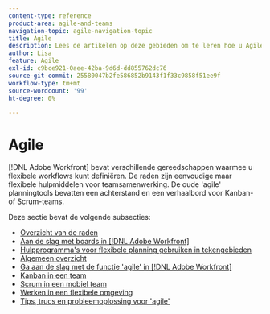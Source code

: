 ```yaml
---
content-type: reference
product-area: agile-and-teams
navigation-topic: agile-navigation-topic
title: Agile
description: Lees de artikelen op deze gebieden om te leren hoe u Agile in Adobe Workfront kunt gebruiken.
author: Lisa
feature: Agile
exl-id: c9bce921-0aee-42ba-9d6d-dd855762dc76
source-git-commit: 25580047b2fe586852b9143f1f33c9858f51ee9f
workflow-type: tm+mt
source-wordcount: '99'
ht-degree: 0%

---
```


# Agile

[!DNL Adobe Workfront] bevat verschillende gereedschappen waarmee u flexibele workflows kunt definiëren. De raden zijn eenvoudige maar flexibele hulpmiddelen voor teamsamenwerking. De oude &#39;agile&#39; planningtools bevatten een achterstand en een verhaalbord voor Kanban- of Scrum-teams.

Deze sectie bevat de volgende subsecties:

* [Overzicht van de raden](../agile/boards-overview.md)
* [Aan de slag met boards in [!DNL Adobe Workfront]](../agile/get-started-with-boards/get-started-with-boards.md)
* [Hulpprogramma&#39;s voor flexibele planning gebruiken in tekengebieden](/help/quicksilver/agile/use-boards-agile-planning-tools/agile-planning-tools-overview.md)
* [Algemeen overzicht](../agile/agile-overview.md)
* [Ga aan de slag met de functie &#39;agile&#39; in [!DNL Adobe Workfront]](../agile/get-started-with-agile-in-workfront/get-started-with-agile.md)
* [Kanban in een team](../agile/use-kanban-in-an-agile-team/using-kanban-in-an-agile-team.md)
* [Scrum in een mobiel team](../agile/use-scrum-in-an-agile-team/scrum-in-an-agile-team.md)
* [Werken in een flexibele omgeving](../agile/work-in-an-agile-environment/work-in-an-agile-environment.md)
* [Tips, trucs en probleemoplossing voor &#39;agile&#39;](../agile/tips-tricks-and-troubleshooting/tips-tricks-troubleshooting-agile.md)
